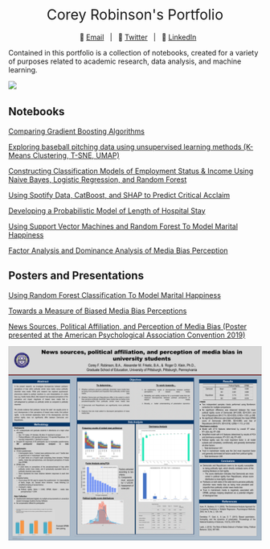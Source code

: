 <h1 style="font-weight:normal" align="center">
  &nbsp;Corey Robinson's Portfolio&nbsp;
</h1>

<div align="center">
  
&nbsp;&nbsp;&nbsp;:e-mail: [Email](crobtennis@gmail.com)&nbsp;&nbsp;&nbsp;|&nbsp;&nbsp;&nbsp;:speech_balloon: [Twitter](https://twitter.com/corey_tha_story)&nbsp;&nbsp;&nbsp;|&nbsp;&nbsp;&nbsp;:necktie: [LinkedIn](https://www.linkedin.com/in/corey-robinson-b852658b/)

</div>

Contained in this portfolio is a collection of notebooks, created for a variety of purposes related to academic research, data analysis, and machine learning. 

<img src="https://i.imgur.com/gNYdL54.png">

## Notebooks

[Comparing Gradient Boosting Algorithms](https://nbviewer.jupyter.org/github/crobtennis/Corey_Portfolio/blob/main/GBDT_SHAP_HYPEROPT/GbdtShapHyperopt.ipynb)

[Exploring baseball pitching data using unsupervised learning methods (K-Means Clustering, T-SNE, UMAP)](https://nbviewer.jupyter.org/github/crobtennis/Corey_Portfolio/blob/main/Exploring%20MLB%20Data%20Using%20Unsupervised%20Learning/UnsupervisedLearningPitch.ipynb)

[Constructing Classification Models of Employment Status & Income Using Naive Bayes, Logistic Regression, and Random Forest](https://nbviewer.jupyter.org/github/crobtennis/Corey_Portfolio/blob/main/NB_LR_RF_Classification/NB_LogReg_RF_Classification.ipynb)

[Using Spotify Data, CatBoost, and SHAP to Predict Critical Acclaim](https://nbviewer.jupyter.org/github/crobtennis/Corey_Portfolio/blob/main/spotify_catboost/spotify_catboost.ipynb)

[Developing a Probabilistic Model of Length of Hospital Stay](https://nbviewer.jupyter.org/github/crobtennis/Corey_Portfolio/blob/main/LightGBM_HospitalStay/LightGBM_LoS.ipynb)

[Using Support Vector Machines and Random Forest To Model Marital Happiness](https://nbviewer.jupyter.org/github/crobtennis/Corey_Portfolio/blob/main/RF_MaritalHappiness/RF_MaritalHappiness.ipynb)

[Factor Analysis and Dominance Analysis of Media Bias Perception](https://nbviewer.jupyter.org/github/crobtennis/Corey_Portfolio/blob/main/APA_polmedia/apa_polmedia.ipynb)

## Posters and Presentations
[Using Random Forest Classification To Model Marital Happiness](https://speakerdeck.com/crobtennis/using-random-forest-classification-to-model-marital-happiness)

[Towards a Measure of Biased Media Bias Perceptions](https://speakerdeck.com/crobtennis/towards-a-measure-of-biased-media-bias-perception)

[News Sources, Political Affiliation, and Perception of Media Bias (Poster presented at the American Psychological Association Convention 2019)](https://github.com/crobtennis/Corey_Portfolio/blob/main/APA_polmedia/APA_poster_2019.png)

<img src="https://github.com/crobtennis/Corey_Portfolio/blob/main/APA_polmedia/APA_poster_2019.png" width="600">
